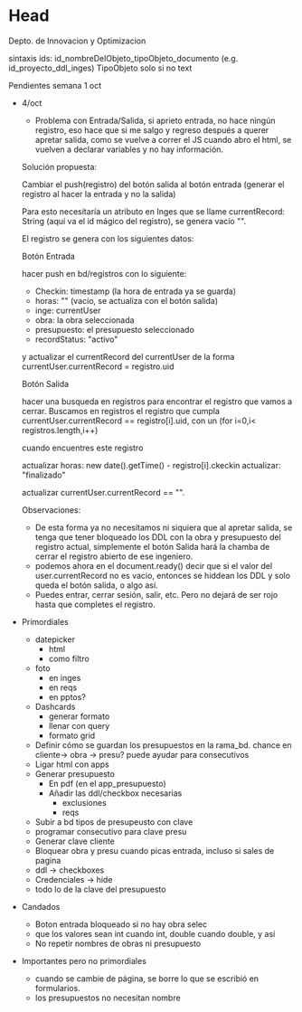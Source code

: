 # Head
Depto. de Innovacion y Optimizacion

sintaxis ids: id_nombreDelObjeto_tipoObjeto_documento (e.g. id_proyecto_ddl_inges) TipoObjeto solo si no text

Pendientes semana  1 oct 

- 4/oct 

  - Problema con Entrada/Salida, si aprieto entrada, no hace ningún registro, eso hace que si me salgo y regreso después a querer apretar salida, como se vuelve a correr el JS cuando abro el html, se vuelven a declarar variables y no hay información.

  Solución propuesta:

  Cambiar el push(registro) del botón salida al botón entrada (generar el registro al hacer la entrada y no la salida)

  Para esto necesitaría un atributo en Inges que se llame currentRecord: String (aquí va el id mágico del registro), se genera vacío "".

  El registro se genera con los siguientes datos:

    Botón Entrada

    hacer push en bd/registros con lo siguiente:

    - Checkin: timestamp (la hora de entrada ya se guarda)
    - horas: "" (vacío, se actualiza con el botón salida)
    - inge: currentUser
    - obra: la obra seleccionada
    - presupuesto: el presupuesto seleccionado
    - recordStatus: "activo"

    y actualizar el currentRecord del currentUser de la forma currentUser.currentRecord = registro.uid

    Botón Salida

    hacer una busqueda en registros para encontrar el registro que vamos a cerrar. Buscamos en registros el registro que cumpla 
    currentUser.currentRecord == registro[i].uid, con un (for i=0,i< registros.length,i++)

    cuando encuentres este registro

    actualizar horas: new date().getTime() - registro[i].ckeckin
    actualizar: "finalizado"

    actualizar currentUser.currentRecord == "".


    Observaciones:

     - De esta forma ya no necesitamos ni siquiera que al apretar salida, se tenga que tener bloqueado los DDL con la obra y 
     presupuesto del registro actual, simplemente el botón Salida hará la chamba de cerrar el registro abierto de ese ingeniero.
     - podemos ahora en el document.ready() decir que si el valor del user.currentRecord no es vacio, entonces se hiddean los DDL y solo queda el botón salida, o algo así. 
     - Puedes entrar, cerrar sesión, salir, etc. Pero no dejará de ser rojo hasta que completes el registro.



- Primordiales
  
  - datepicker
    - html
    - como filtro
  - foto
    - en inges
    - en reqs
    - en pptos?
  - Dashcards
    - generar formato
    - llenar con query
    - formato grid
  - Definir cómo se guardan los presupuestos en la rama_bd. chance en cliente-> obra -> presu? puede ayudar para consecutivos
  - Ligar html con apps
  - Generar presupuesto
    - En pdf (en el app_presupuesto)
    - Añadir las ddl/checkbox necesarias
      - exclusiones
      - reqs
  - Subir a bd tipos de presupeusto con clave
  - programar consecutivo para clave presu
  - Generar clave cliente
  - Bloquear obra y presu cuando picas entrada, incluso si sales de pagina
  - ddl -> checkboxes
  - Credenciales -> hide
  - todo lo de la clave del presupuesto

  
- Candados
  - Boton entrada bloqueado si no hay obra selec
  - que los valores sean int cuando int, double cuando double, y así
  - No repetir nombres de obras ni presupuesto

- Importantes pero no primordiales
  - cuando se cambie de página, se borre lo que se escribió en formularios.
  - los presupuestos no necesitan nombre
